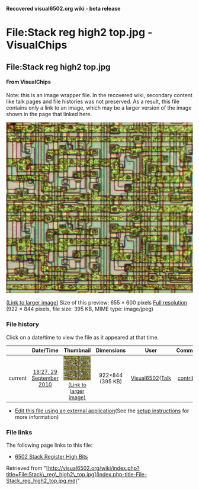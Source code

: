 **Recovered visual6502.org wiki - beta release**

# File:Stack reg high2 top.jpg - VisualChips

## File:Stack reg high2 top.jpg

#### From VisualChips


Note: this is an image wrapper file. In the recovered wiki,
secondary content like talk pages and file histories was
not preserved. As a result, this file contains only a link
to an image, which may be a larger version of the image shown
in the page that linked here.

![File:Stack reg high2 top.jpg](images/thumb/7/70/Stack_reg_high2_top.jpg/655px-Stack_reg_high2_top.jpg)

[(Link to larger image)](images/7/70/Stack_reg_high2_top.jpg)
Size of this preview: 655 × 600 pixels
[Full resolution](images/7/70/Stack_reg_high2_top.jpg)‎ (922 × 844 pixels, file size: 395 KB, MIME type: image/jpeg)

### File history

Click on a date/time to view the file as it appeared at that time.

| | Date/Time | Thumbnail | Dimensions | User | Comment |
|:---:|:---:|:---:|:---:|:---:|:---:|
| current | [18:27, 29 September 2010](images/7/70/Stack_reg_high2_top.jpg) | ![Thumbnail for version as of 18:27, 29 September 2010](images/thumb/7/70/Stack_reg_high2_top.jpg/120px-Stack_reg_high2_top.jpg) [(Link to larger image)](images/7/70/Stack_reg_high2_top.jpg) | 922×844 (395 KB) | [Visual6502](index.php-title-User-Visual6502.md)([Talk](index.php-title-User_talk-Visual6502.md) | [contribs](./index.php%3Ftitle=Special:Contributions/Visual6502.md)) | |

- [Edit this file using an external application](index.php-title-File-Stack_reg_high2_top.jpg.md)(See the [setup instructions](http://www.mediawiki.org/wiki/Manual:External_editors) for more information)

### File links

The following page links to this file:

- [6502 Stack Register High Bits](index.php-title-6502_Stack_Register_High_Bits.md)

Retrieved from "[http://visual6502.org/wiki/index.php?title=File:Stack\_reg\_high2\_top.jpg](index.php-title-File-Stack_reg_high2_top.jpg.md)"

